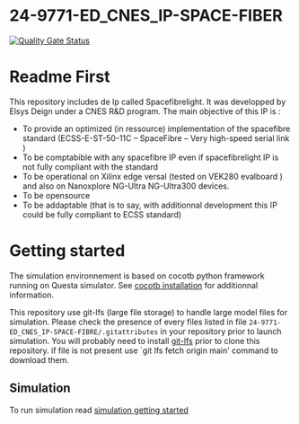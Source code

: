 # 24-9771-ED_CNES_IP-SPACE-FIBER

[![Quality Gate Status](https://oss.linty-services.com/api/project_badges/measure?project=spacefibrelight&metric=alert_status&token=sqb_42d11a1bf99de1aeb716f27be17903eb41edbde4)](https://oss.linty-services.com/dashboard?id=spacefibrelight)

# Readme First
This repository includes de Ip called Spacefibrelight. It was developped by Elsys Deign under a CNES R&D program. The main objective of this IP is :
- To provide an optimized (in ressource) implementation of the spacefibre standard (ECSS-E-ST-50-11C – SpaceFibre – Very high-speed serial link )
- To be comptabible with any spacefibre IP even if spacefibrelight IP is not fully compliant with the standard
- To be operational on Xilinx edge versal (tested on VEK280 evalboard ) and also on Nanoxplore NG-Ultra NG-Ultra300 devices.
- To be opensource
- To be addaptable (that is to say, with additionnal development this IP could be fully compliant to ECSS standard)

# Getting started
The simulation environnement is based on cocotb python framework running on Questa simulator. See [cocotb installation](IP_SPACE_FIBRE/02_dev/03_verification/README.md#cocotb) for additionnal information.

This repository use git-lfs (large file storage) to handle large model files for simulation. Please check the presence of every files listed in file `24-9771-ED_CNES_IP-SPACE-FIBRE/.gitattributes` in your repository prior to launch simulation. You will probably need to install [git-lfs](https://git-lfs.com/) prior to clone this repository. if file is not present use `git lfs fetch origin main' command to download them.

## Simulation
To run simulation read [simulation getting started](IP_SPACE_FIBRE/02_dev/03_verification/README.md#running-a-simulation)